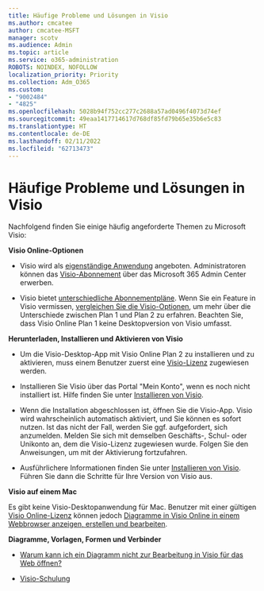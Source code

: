```yaml
---
title: Häufige Probleme und Lösungen in Visio
ms.author: cmcatee
author: cmcatee-MSFT
manager: scotv
ms.audience: Admin
ms.topic: article
ms.service: o365-administration
ROBOTS: NOINDEX, NOFOLLOW
localization_priority: Priority
ms.collection: Adm_O365
ms.custom:
- "9002484"
- "4825"
ms.openlocfilehash: 5028b94f752cc277c2688a57ad0496f4073d74ef
ms.sourcegitcommit: 49eaa1417714617d768df85fd79b65e35b6e5c83
ms.translationtype: HT
ms.contentlocale: de-DE
ms.lasthandoff: 02/11/2022
ms.locfileid: "62713473"
---
```

# <a name="visio-common-issues-and-resolutions"></a>Häufige Probleme und Lösungen in Visio

Nachfolgend finden Sie einige häufig angeforderte Themen zu Microsoft Visio:

**Visio Online-Optionen**

- Visio wird als [eigenständige Anwendung](https://products.office.com/visio/flowchart-software) angeboten. Administratoren können das [Visio-Abonnement](https://docs.microsoft.com/alchemyinsights/purchase-visio-subscription) über das Microsoft 365 Admin Center erwerben.

- Visio bietet [unterschiedliche Abonnementpläne](https://products.office.com/visio/microsoft-visio-plans-and-pricing-compare-visio-options). Wenn Sie ein Feature in Visio vermissen, [vergleichen Sie die Visio-Optionen](https://products.office.com/visio/microsoft-visio-plans-and-pricing-compare-visio-options), um mehr über die Unterschiede zwischen Plan 1 und Plan 2 zu erfahren.  Beachten Sie, dass Visio Online Plan 1 keine Desktopversion von Visio umfasst.

**Herunterladen, Installieren und Aktivieren von Visio**

- Um die Visio-Desktop-App mit Visio Online Plan 2 zu installieren und zu aktivieren, muss einem Benutzer zuerst eine [Visio-Lizenz](https://docs.microsoft.com/microsoft-365/admin/add-users/add-users) zugewiesen werden.

- Installieren Sie Visio über das Portal "Mein Konto", wenn es noch nicht installiert ist. Hilfe finden Sie unter [Installieren von Visio](https://support.office.com/article/f98f21e3-aa02-4827-9167-ddab5b025710).

- Wenn die Installation abgeschlossen ist, öffnen Sie die Visio-App. Visio wird wahrscheinlich automatisch aktiviert, und Sie können es sofort nutzen. Ist das nicht der Fall, werden Sie ggf. aufgefordert, sich anzumelden. Melden Sie sich mit demselben Geschäfts-, Schul- oder Unikonto an, dem die Visio-Lizenz zugewiesen wurde. Folgen Sie den Anweisungen, um mit der Aktivierung fortzufahren.

- Ausführlichere Informationen finden Sie unter [Installieren von Visio](https://support.office.com/article/f98f21e3-aa02-4827-9167-ddab5b025710). Führen Sie dann die Schritte für Ihre Version von Visio aus.

**Visio auf einem Mac**

Es gibt keine Visio-Desktopanwendung für Mac. Benutzer mit einer gültigen [Visio Online-Lizenz](https://docs.microsoft.com/microsoft-365/admin/add-users/add-users) können jedoch [Diagramme in Visio Online in einem Webbrowser anzeigen, erstellen und bearbeiten](https://support.office.com/article/06f04845-91b8-4e8f-881f-a43c970735fc).

**Diagramme, Vorlagen, Formen und Verbinder**

- [Warum kann ich ein Diagramm nicht zur Bearbeitung in Visio für das Web öffnen?](https://support.microsoft.com/office/ea4a23d3-21d3-4878-945e-cf1be4140357)

- [Visio-Schulung](https://support.office.com/article/visio-training-e058bcfa-1d90-4653-afc6-e84d54cf94a6)
